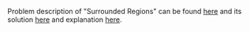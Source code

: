 Problem description of "Surrounded Regions" can be found
[here](https://leetcode.com/problems/surrounded-regions/description/) 
and its solution 
[here](https://github.com/aurimas13/Solutions-To-Problems/blob/main/LeetCode/Python%20Solutions/Surrounded%20Regions/surrounded.py)
and explanation [here](https://leetcode.com/problems/surrounded-regions/solutions/3078833/python-solution-beats-95/).